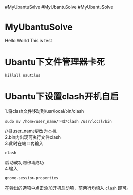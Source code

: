 #MyUbantuSolve
#MyUbantuSolve
#MyUbantuSolve
# MyUbantuSolve
Hello World
This is test
<h1>Ubantu下文件管理器卡死</h1>

`killall nautilus`

<h1>Ubantu下设置clash开机自启</h1>

1.将clash文件移动到/usr/local/bin/clash  </br>

`sudo mv /home/user_name/下载/clash /usr/local/bin`</br>

//将user_name更改为本机</br>
2.bin内出现可执行文件clash</br>
3.此时在端口内输入</br>

`clash`</br>

启动成功则移动成功</br>
4.输入</br>

`gnome-session-properties`

在弹出的选项中点击添加开机启动项，前两行均填入
`clash`
即可。